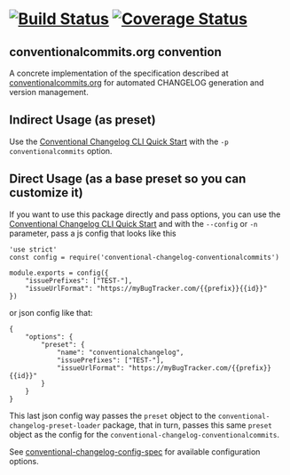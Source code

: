 # [![Build Status][travis-image]][travis-url] [![Coverage Status][coverage-image]][coverage-url]

## conventionalcommits.org convention

A concrete implementation of the specification described at
[conventionalcommits.org](https://conventionalcommits.org/) for automated
CHANGELOG generation and version management.


## Indirect Usage (as preset)

Use the [Conventional Changelog CLI Quick Start](https://github.com/conventional-changelog/conventional-changelog/tree/master/packages/conventional-changelog-cli#quick-start) with the `-p conventionalcommits` option.

## Direct Usage (as a base preset so you can customize it)

If you want to use this package directly and pass options, you can use the [Conventional Changelog CLI Quick Start](https://github.com/conventional-changelog/conventional-changelog/tree/master/packages/conventional-changelog-cli#quick-start) and with the `--config` or `-n` parameter, pass a js config that looks like this
```
'use strict'
const config = require('conventional-changelog-conventionalcommits')

module.exports = config({
    "issuePrefixes": ["TEST-"],
    "issueUrlFormat": "https://myBugTracker.com/{{prefix}}{{id}}"
})
```

or json config like that:
```
{
    "options": {
        "preset": {
            "name": "conventionalchangelog",
            "issuePrefixes": ["TEST-"],
            "issueUrlFormat": "https://myBugTracker.com/{{prefix}}{{id}}"
        }
    }
}
```
This last json config way passes the `preset` object to the `conventional-changelog-preset-loader` package, that in turn, passes this same `preset` object as the config for the `conventional-changelog-conventionalcommits`.



See [conventional-changelog-config-spec](https://github.com/conventional-changelog/conventional-changelog-config-spec) for available
configuration options.


[travis-image]: https://travis-ci.org/conventional-changelog/conventional-changelog.svg?branch=master
[travis-url]: https://travis-ci.org/conventional-changelog/conventional-changelog
[coverage-image]: https://coveralls.io/repos/github/conventional-changelog/conventional-changelog/badge.svg?branch=master
[coverage-url]: https://coveralls.io/github/conventional-changelog/conventional-changelog?branch=master
